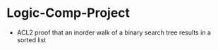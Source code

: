 # Logic-Comp-Project
- ACL2 proof that an inorder walk of a binary search tree results in a sorted list
